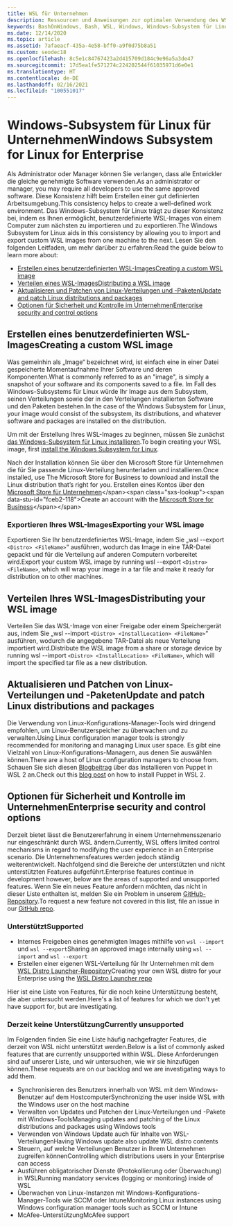 ```yaml
---
title: WSL für Unternehmen
description: Ressourcen und Anweisungen zur optimalen Verwendung des WSL für Linux in einer Unternehmensumgebung.
keywords: BashOnWindows, Bash, WSL, Windows, Windows-Subsystem für Linux, Windows-Subsystem, Ubuntu, Debian, Suse, Windows 10, Unternehmen, Bereitstellung, offline, Paket, Store, Verteilung, Installation, installieren
ms.date: 12/14/2020
ms.topic: article
ms.assetid: 7afaeacf-435a-4e58-bff0-a9f0d75b8a51
ms.custom: seodec18
ms.openlocfilehash: 8c5e1c84767423a2d415709d184c9e96a5a3de47
ms.sourcegitcommit: 17d5ea1fe571274c224202544f61035971d6e0e1
ms.translationtype: HT
ms.contentlocale: de-DE
ms.lasthandoff: 02/16/2021
ms.locfileid: "100551017"
---
```

# <a name="windows-subsystem-for-linux-for-enterprise"></a><span data-ttu-id="fceb2-104">Windows-Subsystem für Linux für Unternehmen</span><span class="sxs-lookup"><span data-stu-id="fceb2-104">Windows Subsystem for Linux for Enterprise</span></span>

<span data-ttu-id="fceb2-105">Als Administrator oder Manager können Sie verlangen, dass alle Entwickler die gleiche genehmigte Software verwenden.</span><span class="sxs-lookup"><span data-stu-id="fceb2-105">As an administrator or manager, you may require all developers to use the same approved software.</span></span> <span data-ttu-id="fceb2-106">Diese Konsistenz hilft beim Erstellen einer gut definierten Arbeitsumgebung.</span><span class="sxs-lookup"><span data-stu-id="fceb2-106">This consistency helps to create a well-defined work environment.</span></span> <span data-ttu-id="fceb2-107">Das Windows-Subsystem für Linux trägt zu dieser Konsistenz bei, indem es Ihnen ermöglicht, benutzerdefinierte WSL-Images von einem Computer zum nächsten zu importieren und zu exportieren.</span><span class="sxs-lookup"><span data-stu-id="fceb2-107">The Windows Subsystem for Linux aids in this consistency by allowing you to import and export custom WSL images from one machine to the next.</span></span> <span data-ttu-id="fceb2-108">Lesen Sie den folgenden Leitfaden, um mehr darüber zu erfahren:</span><span class="sxs-lookup"><span data-stu-id="fceb2-108">Read the guide below to learn more about:</span></span>

* [<span data-ttu-id="fceb2-109">Erstellen eines benutzerdefinierten WSL-Images</span><span class="sxs-lookup"><span data-stu-id="fceb2-109">Creating a custom WSL image</span></span>](#creating-a-custom-wsl-image)
* [<span data-ttu-id="fceb2-110">Verteilen eines WSL-Images</span><span class="sxs-lookup"><span data-stu-id="fceb2-110">Distributing a WSL image</span></span>](#distributing-your-wsl-image)
* [<span data-ttu-id="fceb2-111">Aktualisieren und Patchen von Linux-Verteilungen und -Paketen</span><span class="sxs-lookup"><span data-stu-id="fceb2-111">Update and patch Linux distributions and packages</span></span>](#update-and-patch-linux-distributions-and-packages)
* [<span data-ttu-id="fceb2-112">Optionen für Sicherheit und Kontrolle im Unternehmen</span><span class="sxs-lookup"><span data-stu-id="fceb2-112">Enterprise security and control options</span></span>](#enterprise-security-and-control-options)

## <a name="creating-a-custom-wsl-image"></a><span data-ttu-id="fceb2-113">Erstellen eines benutzerdefinierten WSL-Images</span><span class="sxs-lookup"><span data-stu-id="fceb2-113">Creating a custom WSL image</span></span>

<span data-ttu-id="fceb2-114">Was gemeinhin als „Image“ bezeichnet wird, ist einfach eine in einer Datei gespeicherte Momentaufnahme Ihrer Software und deren Komponenten.</span><span class="sxs-lookup"><span data-stu-id="fceb2-114">What is commonly referred to as an "image", is simply a snapshot of your software and its components saved to a file.</span></span> <span data-ttu-id="fceb2-115">Im Fall des Windows-Subsystems für Linux würde Ihr Image aus dem Subsystem, seinen Verteilungen sowie der in den Verteilungen installierten Software und den Paketen bestehen.</span><span class="sxs-lookup"><span data-stu-id="fceb2-115">In the case of the Windows Subsystem for Linux, your image would consist of the subsystem, its distributions, and whatever software and packages are installed on the distribution.</span></span>

<span data-ttu-id="fceb2-116">Um mit der Erstellung Ihres WSL-Images zu beginnen, müssen Sie zunächst [das Windows-Subsystem für Linux installieren](./install-win10.md).</span><span class="sxs-lookup"><span data-stu-id="fceb2-116">To begin creating your WSL image, first [install the Windows Subsystem for Linux](./install-win10.md).</span></span>

<span data-ttu-id="fceb2-117">Nach der Installation können Sie über den Microsoft Store für Unternehmen die für Sie passende Linux-Verteilung herunterladen und installieren.</span><span class="sxs-lookup"><span data-stu-id="fceb2-117">Once installed, use The Microsoft Store for Business to download and install the Linux distribution that’s right for you.</span></span> <span data-ttu-id="fceb2-118">Erstellen eines Kontos über den [Microsoft Store für Unternehmen](https://docs.microsoft.com/microsoft-store/sign-up-microsoft-store-for-business.)</span><span class="sxs-lookup"><span data-stu-id="fceb2-118">Create an account with the [Microsoft Store for Business](https://docs.microsoft.com/microsoft-store/sign-up-microsoft-store-for-business.)</span></span>

### <a name="exporting-your-wsl-image"></a><span data-ttu-id="fceb2-119">Exportieren Ihres WSL-Images</span><span class="sxs-lookup"><span data-stu-id="fceb2-119">Exporting your WSL image</span></span>

<span data-ttu-id="fceb2-120">Exportieren Sie Ihr benutzerdefiniertes WSL-Image, indem Sie „wsl --export `<Distro> <FileName>`“ ausführen, wodurch das Image in eine TAR-Datei gepackt und für die Verteilung auf anderen Computern vorbereitet wird.</span><span class="sxs-lookup"><span data-stu-id="fceb2-120">Export your custom WSL image by running wsl --export `<Distro> <FileName>`, which will wrap your image in a tar file and make it ready for distribution on to other machines.</span></span>

## <a name="distributing-your-wsl-image"></a><span data-ttu-id="fceb2-121">Verteilen Ihres WSL-Images</span><span class="sxs-lookup"><span data-stu-id="fceb2-121">Distributing your WSL image</span></span>

<span data-ttu-id="fceb2-122">Verteilen Sie das WSL-Image von einer Freigabe oder einem Speichergerät aus, indem Sie „wsl --import `<Distro> <InstallLocation> <FileName>`“ ausführen, wodurch die angegebene TAR-Datei als neue Verteilung importiert wird.</span><span class="sxs-lookup"><span data-stu-id="fceb2-122">Distribute the WSL image from a share or storage device by running wsl --import `<Distro> <InstallLocation> <FileName>`, which will import the specified tar file as a new distribution.</span></span>

## <a name="update-and-patch-linux-distributions-and-packages"></a><span data-ttu-id="fceb2-123">Aktualisieren und Patchen von Linux-Verteilungen und -Paketen</span><span class="sxs-lookup"><span data-stu-id="fceb2-123">Update and patch Linux distributions and packages</span></span>

<span data-ttu-id="fceb2-124">Die Verwendung von Linux-Konfigurations-Manager-Tools wird dringend empfohlen, um Linux-Benutzerspeicher zu überwachen und zu verwalten.</span><span class="sxs-lookup"><span data-stu-id="fceb2-124">Using Linux configuration manager tools is strongly recommended for monitoring and managing Linux user space.</span></span> <span data-ttu-id="fceb2-125">Es gibt eine Vielzahl von Linux-Konfigurations-Managern, aus denen Sie auswählen können.</span><span class="sxs-lookup"><span data-stu-id="fceb2-125">There are a host of Linux configuration managers to choose from.</span></span> <span data-ttu-id="fceb2-126">Schauen Sie sich diesen [Blogbeitrag](http://www.craigloewen.com/blog/2019/12/04/running-puppet-quickly-in-wsl2/) über das Installieren von Puppet in WSL 2 an.</span><span class="sxs-lookup"><span data-stu-id="fceb2-126">Check out this [blog post](http://www.craigloewen.com/blog/2019/12/04/running-puppet-quickly-in-wsl2/) on how to install Puppet in WSL 2.</span></span>

## <a name="enterprise-security-and-control-options"></a><span data-ttu-id="fceb2-127">Optionen für Sicherheit und Kontrolle im Unternehmen</span><span class="sxs-lookup"><span data-stu-id="fceb2-127">Enterprise security and control options</span></span>

<span data-ttu-id="fceb2-128">Derzeit bietet lässt die Benutzererfahrung in einem Unternehmensszenario nur eingeschränkt durch WSL ändern.</span><span class="sxs-lookup"><span data-stu-id="fceb2-128">Currently, WSL offers limited control mechanisms in regard to modifying the user experience in an Enterprise scenario.</span></span> <span data-ttu-id="fceb2-129">Die Unternehmensfeatures werden jedoch ständig weiterentwickelt. Nachfolgend sind die Bereiche der unterstützten und nicht unterstützten Features aufgeführt.</span><span class="sxs-lookup"><span data-stu-id="fceb2-129">Enterprise features continue in development however, below are the areas of supported and unsupported features.</span></span> <span data-ttu-id="fceb2-130">Wenn Sie ein neues Feature anfordern möchten, das nicht in dieser Liste enthalten ist, melden Sie ein Problem in unserem [GitHub-Repository](https://github.com/microsoft/WSL/issues?q=is%3Aissue+is%3Aopen+enterprise).</span><span class="sxs-lookup"><span data-stu-id="fceb2-130">To request a new feature not covered in this list, file an issue in our [GitHub repo](https://github.com/microsoft/WSL/issues?q=is%3Aissue+is%3Aopen+enterprise).</span></span>

### <a name="supported"></a><span data-ttu-id="fceb2-131">Unterstützt</span><span class="sxs-lookup"><span data-stu-id="fceb2-131">Supported</span></span>

* <span data-ttu-id="fceb2-132">Internes Freigeben eines genehmigten Images mithilfe von `wsl --import` und `wsl --export`</span><span class="sxs-lookup"><span data-stu-id="fceb2-132">Sharing an approved image internally using `wsl --import` and `wsl --export`</span></span>
* <span data-ttu-id="fceb2-133">Erstellen einer eigenen WSL-Verteilung für Ihr Unternehmen mit dem [WSL Distro Launcher-Repository](https://github.com/microsoft/WSL-DistroLauncher)</span><span class="sxs-lookup"><span data-stu-id="fceb2-133">Creating your own WSL distro for your Enterprise using the [WSL Distro Launcher repo](https://github.com/microsoft/WSL-DistroLauncher)</span></span>

<span data-ttu-id="fceb2-134">Hier ist eine Liste von Features, für die noch keine Unterstützung besteht, die aber untersucht werden.</span><span class="sxs-lookup"><span data-stu-id="fceb2-134">Here's a list of features for which we don't yet have support for, but are investigating.</span></span>

### <a name="currently-unsupported"></a><span data-ttu-id="fceb2-135">Derzeit keine Unterstützung</span><span class="sxs-lookup"><span data-stu-id="fceb2-135">Currently unsupported</span></span>

<span data-ttu-id="fceb2-136">Im Folgenden finden Sie eine Liste häufig nachgefragter Features, die derzeit von WSL nicht unterstützt werden.</span><span class="sxs-lookup"><span data-stu-id="fceb2-136">Below is a list of commonly asked features that are currently unsupported within WSL.</span></span> <span data-ttu-id="fceb2-137">Diese Anforderungen sind auf unserer Liste, und wir untersuchen, wie wir sie hinzufügen können.</span><span class="sxs-lookup"><span data-stu-id="fceb2-137">These requests are on our backlog and we are investigating ways to add them.</span></span> 

* <span data-ttu-id="fceb2-138">Synchronisieren des Benutzers innerhalb von WSL mit dem Windows-Benutzer auf dem Hostcomputer</span><span class="sxs-lookup"><span data-stu-id="fceb2-138">Synchronizing the user inside WSL with the Windows user on the host machine</span></span>
* <span data-ttu-id="fceb2-139">Verwalten von Updates und Patchen der Linux-Verteilungen und -Pakete mit Windows-Tools</span><span class="sxs-lookup"><span data-stu-id="fceb2-139">Managing updates and patching of the Linux distributions and packages using Windows tools</span></span>
* <span data-ttu-id="fceb2-140">Verwenden von Windows Update auch für Inhalte von WSL-Verteilungen</span><span class="sxs-lookup"><span data-stu-id="fceb2-140">Having Windows update also update WSL distro contents</span></span>
* <span data-ttu-id="fceb2-141">Steuern, auf welche Verteilungen Benutzer in Ihrem Unternehmen zugreifen können</span><span class="sxs-lookup"><span data-stu-id="fceb2-141">Controlling which distributions users in your Enterprise can access</span></span>
* <span data-ttu-id="fceb2-142">Ausführen obligatorischer Dienste (Protokollierung oder Überwachung) in WSL</span><span class="sxs-lookup"><span data-stu-id="fceb2-142">Running mandatory services (logging or monitoring) inside of WSL</span></span>
* <span data-ttu-id="fceb2-143">Überwachen von Linux-Instanzen mit Windows-Konfigurations-Manager-Tools wie SCCM oder Intune</span><span class="sxs-lookup"><span data-stu-id="fceb2-143">Monitoring Linux instances using Windows configuration manager tools such as SCCM or Intune</span></span>
* <span data-ttu-id="fceb2-144">McAfee-Unterstützung</span><span class="sxs-lookup"><span data-stu-id="fceb2-144">McAfee support</span></span>
